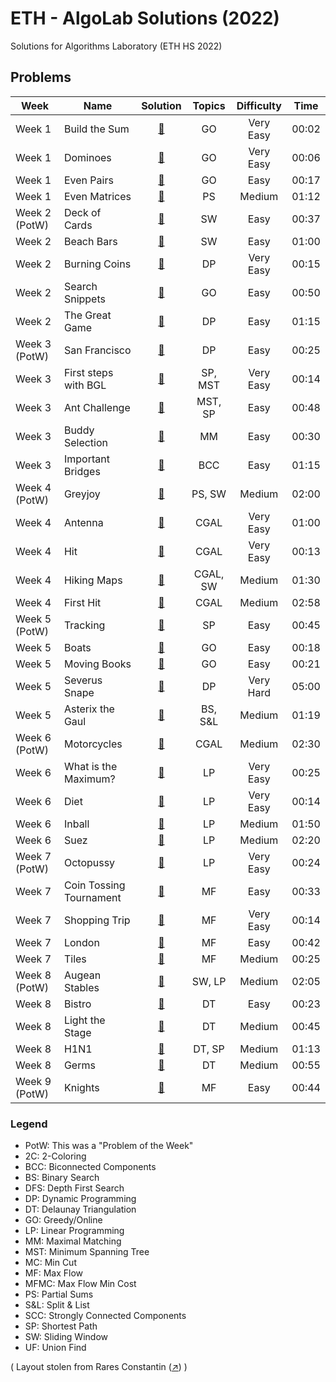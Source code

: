 # ETH - AlgoLab Solutions (2022)
Solutions for Algorithms Laboratory (ETH HS 2022)



## Problems

|Week|Name|Solution|Topics|Difficulty|Time|
|-----|-----|:---:|:---:|:---:|:---:|
| Week 1         | Build the Sum | [:page_with_curl:](src/build_the_sum.cpp) | GO | Very Easy | 00:02 |
| Week 1         | Dominoes | [:page_with_curl:](src/dominoes.cpp) | GO | Very Easy | 00:06 |
| Week 1         | Even Pairs | [:page_with_curl:](src/even_pairs.cpp) | GO | Easy | 00:17 |
| Week 1         | Even Matrices | [:page_with_curl:](src/even_matrices.cpp) | PS | Medium | 01:12 |
| Week 2 (PotW)  | Deck of Cards | [:page_with_curl:](src/deck_of_cards.cpp) | SW | Easy | 00:37 |
| Week 2         | Beach Bars | [:page_with_curl:](src/beach_bars.cpp) | SW | Easy | 01:00 |
| Week 2         | Burning Coins | [:page_with_curl:](src/burning_coins.cpp) | DP | Very Easy | 00:15 |
| Week 2         | Search Snippets | [:page_with_curl:](src/search_snippets.cpp) | GO | Easy | 00:50 |
| Week 2         | The Great Game | [:page_with_curl:](src/the_great_game.cpp) | DP | Easy | 01:15 |
| Week 3 (PotW)  | San Francisco | [:page_with_curl:](src/san_francisco.cpp) | DP | Easy | 00:25 |
| Week 3         | First steps with BGL | [:page_with_curl:](src/first_steps_with_bgl.cpp) | SP, MST | Very Easy | 00:14 |
| Week 3         | Ant Challenge | [:page_with_curl:](src/ant_challenge.cpp) | MST, SP | Easy | 00:48 |
| Week 3         | Buddy Selection | [:page_with_curl:](src/buddy_selection.cpp) | MM | Easy | 00:30 |
| Week 3         | Important Bridges | [:page_with_curl:](src/important_bridges.cpp) | BCC | Easy | 01:15 |
| Week 4 (PotW)  | Greyjoy | [:page_with_curl:](src/greyjoy.cpp) | PS, SW | Medium | 02:00 |
| Week 4         | Antenna | [:page_with_curl:](src/antenna.cpp) | CGAL | Very Easy | 01:00 |
| Week 4         | Hit | [:page_with_curl:](src/hit.cpp) | CGAL | Very Easy | 00:13 |
| Week 4         | Hiking Maps | [:page_with_curl:](src/hiking_maps.cpp) | CGAL, SW | Medium | 01:30 |
| Week 4         | First Hit | [:page_with_curl:](src/first_hit.cpp) | CGAL | Medium | 02:58 |
| Week 5 (PotW)  | Tracking | [:page_with_curl:](src/tracking.cpp) | SP | Easy | 00:45 |
| Week 5         | Boats | [:page_with_curl:](src/boats.cpp) | GO | Easy | 00:18 |
| Week 5         | Moving Books | [:page_with_curl:](src/moving_books.cpp) | GO | Easy | 00:21 |
| Week 5         | Severus Snape | [:page_with_curl:](src/severus_snape.cpp) | DP | Very Hard | 05:00 |
| Week 5         | Asterix the Gaul | [:page_with_curl:](src/asterix_the_gaul.cpp) | BS, S&L | Medium | 01:19 |
| Week 6 (PotW)  | Motorcycles | [:page_with_curl:](src/motorcycles.cpp) | CGAL | Medium | 02:30 |
| Week 6         | What is the Maximum? | [:page_with_curl:](src/what_is_the_maximum.cpp) | LP | Very Easy | 00:25 |
| Week 6         | Diet | [:page_with_curl:](src/diet.cpp) | LP | Very Easy | 00:14 |
| Week 6         | Inball | [:page_with_curl:](src/inball.cpp) | LP | Medium | 01:50 |
| Week 6         | Suez | [:page_with_curl:](src/suez.cpp) | LP | Medium | 02:20 |
| Week 7 (PotW)  | Octopussy | [:page_with_curl:](src/octopussy.cpp) | LP | Very Easy | 00:24 |
| Week 7         | Coin Tossing Tournament | [:page_with_curl:](src/coin_tossing_tournament.cpp) | MF | Easy | 00:33 |
| Week 7         | Shopping Trip | [:page_with_curl:](src/shopping_trip.cpp) | MF | Very Easy | 00:14 |
| Week 7         | London | [:page_with_curl:](src/london.cpp) | MF | Easy | 00:42 |
| Week 7         | Tiles | [:page_with_curl:](src/tiles.cpp) | MF | Medium | 00:25 |
| Week 8 (PotW)  | Augean Stables | [:page_with_curl:](src/augean_stables.cpp) | SW, LP | Medium | 02:05 |
| Week 8         | Bistro | [:page_with_curl:](src/bistro.cpp) | DT | Easy | 00:23 |
| Week 8         | Light the Stage | [:page_with_curl:](src/light_the_stage.cpp) | DT | Medium | 00:45 |
| Week 8         | H1N1 | [:page_with_curl:](src/h1n1.cpp) | DT, SP | Medium | 01:13 |
| Week 8         | Germs | [:page_with_curl:](src/germs.cpp) | DT | Medium | 00:55 |
| Week 9 (PotW)  | Knights | [:page_with_curl:](src/knights.cpp) | MF | Easy | 00:44 |


### Legend
- PotW: This was a "Problem of the Week"
- 2C:	2-Coloring
- BCC: Biconnected Components
- BS:	Binary Search
- DFS: Depth First Search
- DP:	Dynamic Programming
- DT:	Delaunay Triangulation
- GO: Greedy/Online
- LP:	Linear Programming
- MM:	Maximal Matching
- MST: Minimum Spanning Tree
- MC:	Min Cut
- MF:	Max Flow
- MFMC:	Max Flow Min Cost
- PS: Partial Sums
- S&L: Split & List
- SCC: Strongly Connected Components
- SP: Shortest Path
- SW:	Sliding Window
- UF:	Union Find

( Layout stolen from Rares Constantin ([:arrow_upper_right:](https://github.com/raresionut1/ETH-HS-2021-AlgoLab)) )
